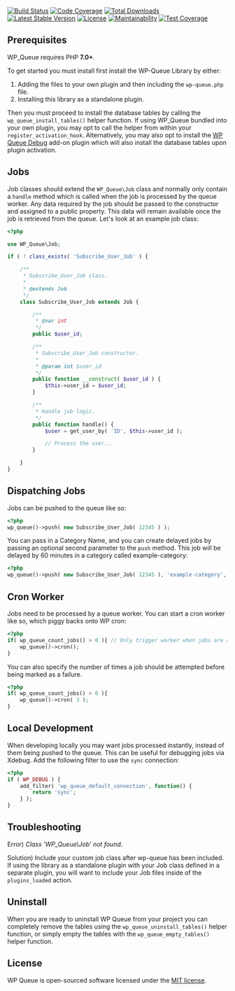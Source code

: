 [![Build Status](https://travis-ci.org/A5hleyRich/wp-queue.svg?branch=master)](https://travis-ci.org/A5hleyRich/wp-queue)
[![Code Coverage](https://scrutinizer-ci.com/g/A5hleyRich/wp-queue/badges/coverage.png?b=master)](https://scrutinizer-ci.com/g/A5hleyRich/wp-queue/?branch=master)
[![Total Downloads](https://poser.pugx.org/a5hleyrich/wp-queue/downloads)](https://packagist.org/packages/a5hleyrich/wp-queue)
[![Latest Stable Version](https://poser.pugx.org/a5hleyrich/wp-queue/v/stable)](https://packagist.org/packages/a5hleyrich/wp-queue)
[![License](https://poser.pugx.org/a5hleyrich/wp-queue/license)](https://packagist.org/packages/a5hleyrich/wp-queue)
[![Maintainability](https://api.codeclimate.com/v1/badges/1a6203b7fef1ed49fb36/maintainability)](https://codeclimate.com/github/imFORZA/wp-queue/maintainability)
[![Test Coverage](https://api.codeclimate.com/v1/badges/1a6203b7fef1ed49fb36/test_coverage)](https://codeclimate.com/github/imFORZA/wp-queue/test_coverage)

## Prerequisites

WP_Queue requires PHP __7.0+__.

To get started you must install first install the WP-Queue Library by either:

1. Adding the files to your own plugin and then including the `wp-queue.php` file.
2. Installing this library as a standalone plugin.


Then you must proceed to install the database tables by calling the `wp_queue_install_tables()` helper function. If using WP_Queue bundled into your own plugin, you may opt to call the helper from within your `register_activation_hook`. Alternatively, you may also opt to install the [WP Queue Debug](https://github.com/wp-queue/wp-queue-debug) add-on plugin which will also install the database tables upon plugin activation.

## Jobs

Job classes should extend the `WP_Queue\Job` class and normally only contain a `handle` method which is called when the job is processed by the queue worker. Any data required by the job should be passed to the constructor and assigned to a public property. This data will remain available once the job is retrieved from the queue. Let's look at an example job class:

```PHP
<?php

use WP_Queue\Job;

if ( ! class_exists( 'Subscribe_User_Job' ) {

	/**
	 * Subscribe_User_Job class.
	 *
	 * @extends Job
	 */
	class Subscribe_User_Job extends Job {

		/**
		 * @var int
		 */
		public $user_id;

		/**
		 * Subscribe_User_Job constructor.
		 *
		 * @param int $user_id
		 */
		public function __construct( $user_id ) {
			$this->user_id = $user_id;
		}

		/**
		 * Handle job logic.
		 */
		public function handle() {
			$user = get_user_by( 'ID', $this->user_id );

			// Process the user...
		}

	}
}
```

## Dispatching Jobs

Jobs can be pushed to the queue like so:

```PHP
<?php
wp_queue()->push( new Subscribe_User_Job( 12345 ) );
```

You can pass in a Category Name, and you can create delayed jobs by passing an optional second parameter to the `push` method. This job will be delayed by 60 minutes in a category called example-category:

```PHP
<?php
wp_queue()->push( new Subscribe_User_Job( 12345 ), 'example-category', 3600 );
```

## Cron Worker

Jobs need to be processed by a queue worker. You can start a cron worker like so, which piggy backs onto WP cron:

```PHP
<?php
if( wp_queue_count_jobs() > 0 ){ // Only trigger worker when jobs are available
	wp_queue()->cron();
}
```

You can also specify the number of times a job should be attempted before being marked as a failure.

```PHP
<?php
if( wp_queue_count_jobs() > 0 ){
	wp_queue()->cron( 3 );
}
```

## Local Development

When developing locally you may want jobs processed instantly, instead of them being pushed to the queue. This can be useful for debugging jobs via Xdebug. Add the following filter to use the `sync` connection:

```PHP
<?php
if ( WP_DEBUG ) {
	add_filter( 'wp_queue_default_connection', function() {
		return 'sync';
	} );
}
```

## Troubleshooting

Error) *Class 'WP_Queue\Job' not found*.

Solution) Include your custom job class after wp-queue has been included. If using the library as a standalone plugin with your Job class defined in a separate plugin, you will want to include your Job files inside of the `plugins_loaded` action.

## Uninstall

When you are ready to uninstall WP Queue from your project you can completely remove the tables using the `wp_queue_uninstall_tables()` helper function, or simply empty the tables with the `wp_queue_empty_tables()` helper function.

## License

WP Queue is open-sourced software licensed under the [MIT license](https://opensource.org/licenses/MIT).
